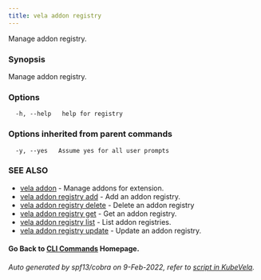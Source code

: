 ```yaml
---
title: vela addon registry
---
```


Manage addon registry.

### Synopsis

Manage addon registry.

### Options

```
  -h, --help   help for registry
```

### Options inherited from parent commands

```
  -y, --yes   Assume yes for all user prompts
```

### SEE ALSO

* [vela addon](vela_addon)	 - Manage addons for extension.
* [vela addon registry add](vela_addon_registry_add)	 - Add an addon registry.
* [vela addon registry delete](vela_addon_registry_delete)	 - Delete an addon registry
* [vela addon registry get](vela_addon_registry_get)	 - Get an addon registry.
* [vela addon registry list](vela_addon_registry_list)	 - List addon registries.
* [vela addon registry update](vela_addon_registry_update)	 - Update an addon registry.

#### Go Back to [CLI Commands](vela) Homepage.


###### Auto generated by spf13/cobra on 9-Feb-2022, refer to [script in KubeVela](https://github.com/oam-dev/kubevela/tree/master/hack/docgen).

